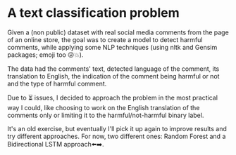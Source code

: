 # A text classification problem

Given a (non public) dataset with real social media comments from the page of an online store, the goal was to create a model to detect harmful comments, while applying some NLP techniques (using nltk and Gensim packages; emoji too 😛💥).

The data had the comments' text, detected language of the comment, its translation to English, the indication of the comment being harmful or not and the type of harmful comment.

Due to ⏳ issues, I decided to approach the problem in the most practical way I could, like choosing to work on the English translation of the comments only or limiting it to the harmful/not-harmful binary label.

It's an old exercise, but eventually I'll pick it up again to improve results and try different approaches.
For now, two different ones: Random Forest and a Bidirectional LSTM approach⬅️➡️.

